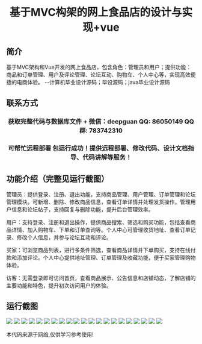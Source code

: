 <p><h1 align="center">基于MVC构架的网上食品店的设计与实现+vue</h1></p>

## 简介
基于MVC架构和Vue开发的网上食品店，包含角色：管理员和用户；提供功能：商品和订单管理、用户及评论管理、论坛互动、购物车、个人中心等，实现高效便捷的电商体验。    --计算机毕业设计源码；毕设源码；java毕业设计源码


## 联系方式
<p><h3 align="center">获取完整代码与数据库文件 + 微信：deepguan QQ: 86050149 QQ群: 783742310</h3></p>
<p><h3 align="center">可帮忙远程部署 包运行成功！提供远程部署、修改代码、设计文档指导、代码讲解等服务！</h3></p>

## 功能介绍（完整见运行截图）
管理员：提供登录、注册、退出功能，支持商品管理、用户管理、订单管理和论坛管理模块。可新增、删除、修改商品信息，查看订单详情并处理发货操作，管理用户信息和论坛帖子，支持回复与删除功能，提升后台管理效率。

用户：支持登录、注册和退出操作，提供商品搜索、筛选和购买功能，包括查看商品详情、加入购物车、下单和订单查询等。个人中心可管理收货地址、查看订单记录、修改个人信息，并参与论坛互动和评论。

买家：可浏览商品列表，进行多条件筛选，查看商品详情并下单购买，支持在线付款和添加评论。个人中心提供地址管理、订单管理及收藏功能，便于买家管理购物体验。

访客：无需登录即可访问首页，查看商品展示、公告信息和店铺动态，了解店铺的主要功能和特色，提升初次访问用户的体验。


## 运行截图
![](https://bs-1329754181.cos.ap-shanghai.myqcloud.com/ssm/OnlineFoodStore/img/001.jpg)
![](https://bs-1329754181.cos.ap-shanghai.myqcloud.com/ssm/OnlineFoodStore/img/002.jpg)
![](https://bs-1329754181.cos.ap-shanghai.myqcloud.com/ssm/OnlineFoodStore/img/003.jpg)
![](https://bs-1329754181.cos.ap-shanghai.myqcloud.com/ssm/OnlineFoodStore/img/004.jpg)
![](https://bs-1329754181.cos.ap-shanghai.myqcloud.com/ssm/OnlineFoodStore/img/005.jpg)
![](https://bs-1329754181.cos.ap-shanghai.myqcloud.com/ssm/OnlineFoodStore/img/006.jpg)
![](https://bs-1329754181.cos.ap-shanghai.myqcloud.com/ssm/OnlineFoodStore/img/007.jpg)
![](https://bs-1329754181.cos.ap-shanghai.myqcloud.com/ssm/OnlineFoodStore/img/008.jpg)
![](https://bs-1329754181.cos.ap-shanghai.myqcloud.com/ssm/OnlineFoodStore/img/009.jpg)
![](https://bs-1329754181.cos.ap-shanghai.myqcloud.com/ssm/OnlineFoodStore/img/010.jpg)
![](https://bs-1329754181.cos.ap-shanghai.myqcloud.com/ssm/OnlineFoodStore/img/011.jpg)
![](https://bs-1329754181.cos.ap-shanghai.myqcloud.com/ssm/OnlineFoodStore/img/012.jpg)
![](https://bs-1329754181.cos.ap-shanghai.myqcloud.com/ssm/OnlineFoodStore/img/013.jpg)
![](https://bs-1329754181.cos.ap-shanghai.myqcloud.com/ssm/OnlineFoodStore/img/014.jpg)
![](https://bs-1329754181.cos.ap-shanghai.myqcloud.com/ssm/OnlineFoodStore/img/015.jpg)
![](https://bs-1329754181.cos.ap-shanghai.myqcloud.com/ssm/OnlineFoodStore/img/016.jpg)
![](https://bs-1329754181.cos.ap-shanghai.myqcloud.com/ssm/OnlineFoodStore/img/017.jpg)
![](https://bs-1329754181.cos.ap-shanghai.myqcloud.com/ssm/OnlineFoodStore/img/018.jpg)
![](https://bs-1329754181.cos.ap-shanghai.myqcloud.com/ssm/OnlineFoodStore/img/019.jpg)
![](https://bs-1329754181.cos.ap-shanghai.myqcloud.com/ssm/OnlineFoodStore/img/020.jpg)
![](https://bs-1329754181.cos.ap-shanghai.myqcloud.com/ssm/OnlineFoodStore/img/021.jpg)

<p>本代码来源于网络,仅供学习参考使用!</p>

